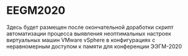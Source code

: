 # EEGM2020
Здесь будет размещен после окончательной доработки скрипт автоматизации процесса выявления неоптимальных настроек виртуальных машин VMware vSphere в конфигурациях с неравномерным доступом к памяти для конференции ЭЭГМ-2020
